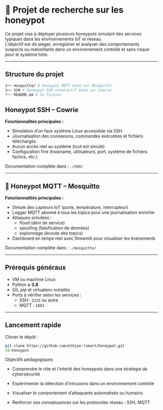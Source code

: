 # 🐝 Projet de recherche sur les honeypot

Ce projet vise à déployer plusieurs honeypots simulant des services typiques dans les environnements IoT et réseau.  
L’objectif est de piéger, enregistrer et analyser des comportements suspects ou malveillants dans un environnement contrôlé et sans risque pour le système hôte.

---

## Structure du projet

```bash
├── mosquitto/ # Honeypot MQTT basé sur Mosquitto
├── SSH # Honeypot SSH interactif basé sur Cowrie
└── README.md # Ce fichier
```

## Honeypot SSH – Cowrie

**Fonctionnalités principales :**

- Simulation d’un faux système Linux accessible via SSH
- Journalisation des connexions, commandes exécutées et fichiers téléchargés
- Aucun accès réel au système (tout est simulé)
- Configuration fine (hostname, utilisateurs, port, système de fichiers factice, etc.)

 Documentation complète dans : `./SSH/`

---

## 📡 Honeypot MQTT – Mosquitto

**Fonctionnalités principales :**

- Simule des capteurs IoT (porte, température, interrupteur)
- Logger MQTT abonné à tous les topics pour une journalisation enrichie
- Attaques simulées :
  - flood (déni de service)
  - spoofing (falsification de données)
  - espionnage (écoute des topics)
- Dashboard en temps réel avec Streamlit pour visualiser les événements

 Documentation complète dans : `./mosquitto/`

---


##  Prérequis généraux

- VM ou machine Linux
- Python **≥ 3.8**
- Git, pip et virtualenv installés
- Ports à vérifier selon les services :
  - SSH : `2222` ou autre
  - MQTT : `1883`

---

## Lancement rapide

Cloner le dépôt :
   ```bash
   git clone https://github.com/ethjoe-lsmart/honeypot.git
   cd honeypot
   ```

 Objectifs pédagogiques
- Comprendre le rôle et l’intérêt des honeypots dans une stratégie de cybersécurité

- Expérimenter la détection d’intrusions dans un environnement contrôlé

- Visualiser le comportement d’attaquants automatisés ou humains

- Renforcer ses connaissances sur les protocoles réseau : SSH, MQTT
